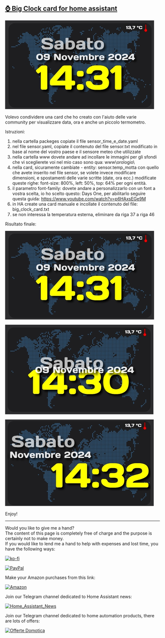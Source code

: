 <h2><span style="text-decoration: underline;"><strong>⌚ Big Clock card for home assistant</strong></span></h2>

<p><img src="example/example1.jpg" alt="" /></p>

<p>Volevo condividere una card che ho creato con l'aiuto delle varie community per visualizzare data, ora e anche un piccolo termometro.</p>

<p dir="auto">Istruzioni:</p>

1. nella cartella packeges copiate il file sensor_time_e_date.yaml
2. nel file sensor.yaml, copiate il contenuto del file sensor.txt modificato in base al nome del vostro paese e il sensore meteo che utilizzate
3. nella cartella www dovete andare ad incollare le immagini per gli sfondi che vi sceglierete voi nel mio caso sono qua: www\orologio\
4. nella card, sicuramente cambiate   - entity: sensor.temp_motta con quello che avete inserito nel file sensor, se volete invece modificare dimensioni, e spostamenti delle varie scritte (date, ora ecc.) modificate queste righe: font-size: 800%, left: 50%, top: 64% per ogni entità.
5. il parametro font-family: dovete andare a personalizzarlo con un font a vostra scelta, io ho scelto questo: Days One, per abilitarlo seguire questa guida: https://www.youtube.com/watch?v=p6HAxsEGe9M
6. in HA create una card manuale e incollate il contenuto del file: big_clock_card.txt
7. se non interessa la temperatura esterna, eliminare da riga 37 a riga 46

Risultato finale:

<p><img src="example/example1.jpg" alt="" /></p>

<p><img src="example/example2.jpg" alt="" /></p>

<p><img src="example/example3.jpg" alt="" /></p>



<p>Enjoy!</p>

----------------------------------------
<p>Would you like to give me a hand?<br />The content of this page is completely free of charge and the purpose is certainly not to make money.<br />If you would like to lend me a hand to help with expenses and lost time, you have the following ways:</p>

[![ko-fi](https://ko-fi.com/img/githubbutton_sm.svg)](https://ko-fi.com/C0C713VTGJ)

[![PayPal](https://github.com/Simonz82/desktop-tutorial/blob/main/paypal.svg)](https://www.paypal.com/paypalme/simongmail)

Make your Amazon purchases from this link:

[![Amazon](https://github.com/Simonz82/desktop-tutorial/blob/main/Amazon_logo.jpg)](https://amzn.to/3XWWTgz)

Join our Telegram channel dedicated to Home Assistant news:

[![Home_Assistant_News](https://github.com/Simonz82/desktop-tutorial/blob/main/home_assistant_news.jpg)](https://t.me/Home_Assistant_News)

Join our Telegram channel dedicated to home automation products, there are lots of offers:

[![Offerte Domotica](https://github.com/Simonz82/desktop-tutorial/blob/main/offerte_domotica.jpg)](https://t.me/offerte_domotica_ita)

